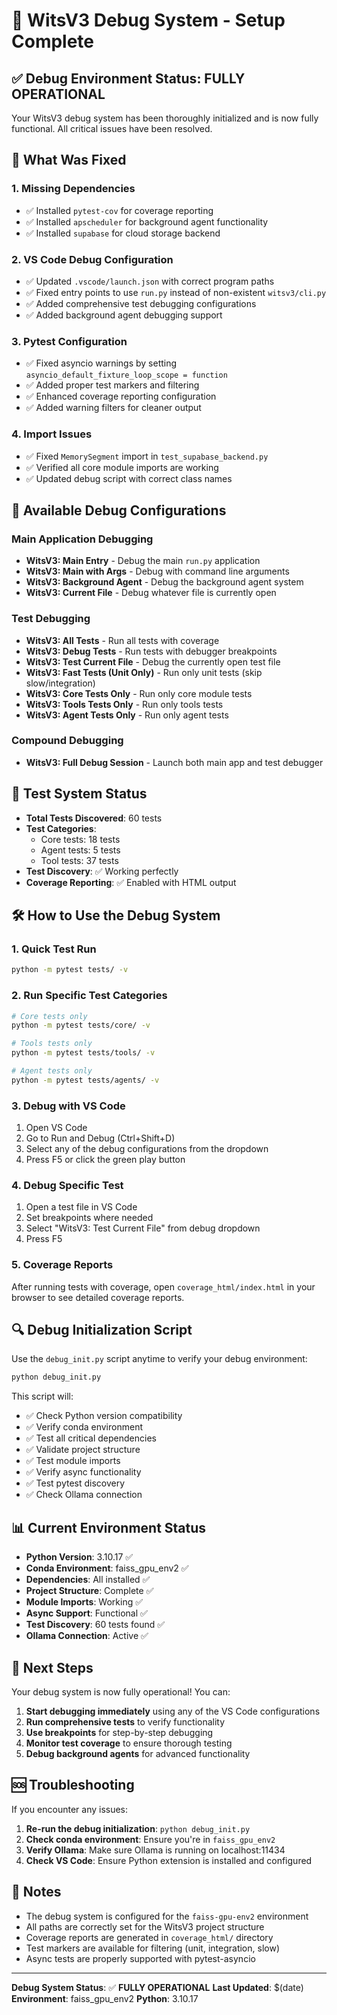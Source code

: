 # 🔧 WitsV3 Debug System - Setup Complete

## ✅ Debug Environment Status: FULLY OPERATIONAL

Your WitsV3 debug system has been thoroughly initialized and is now fully functional. All critical issues have been resolved.

## 🚀 What Was Fixed

### 1. **Missing Dependencies**

- ✅ Installed `pytest-cov` for coverage reporting
- ✅ Installed `apscheduler` for background agent functionality
- ✅ Installed `supabase` for cloud storage backend

### 2. **VS Code Debug Configuration**

- ✅ Updated `.vscode/launch.json` with correct program paths
- ✅ Fixed entry points to use `run.py` instead of non-existent `witsv3/cli.py`
- ✅ Added comprehensive test debugging configurations
- ✅ Added background agent debugging support

### 3. **Pytest Configuration**

- ✅ Fixed asyncio warnings by setting `asyncio_default_fixture_loop_scope = function`
- ✅ Added proper test markers and filtering
- ✅ Enhanced coverage reporting configuration
- ✅ Added warning filters for cleaner output

### 4. **Import Issues**

- ✅ Fixed `MemorySegment` import in `test_supabase_backend.py`
- ✅ Verified all core module imports are working
- ✅ Updated debug script with correct class names

## 🎯 Available Debug Configurations

### Main Application Debugging

- **WitsV3: Main Entry** - Debug the main `run.py` application
- **WitsV3: Main with Args** - Debug with command line arguments
- **WitsV3: Background Agent** - Debug the background agent system
- **WitsV3: Current File** - Debug whatever file is currently open

### Test Debugging

- **WitsV3: All Tests** - Run all tests with coverage
- **WitsV3: Debug Tests** - Run tests with debugger breakpoints
- **WitsV3: Test Current File** - Debug the currently open test file
- **WitsV3: Fast Tests (Unit Only)** - Run only unit tests (skip slow/integration)
- **WitsV3: Core Tests Only** - Run only core module tests
- **WitsV3: Tools Tests Only** - Run only tools tests
- **WitsV3: Agent Tests Only** - Run only agent tests

### Compound Debugging

- **WitsV3: Full Debug Session** - Launch both main app and test debugger

## 🧪 Test System Status

- **Total Tests Discovered**: 60 tests
- **Test Categories**:
  - Core tests: 18 tests
  - Agent tests: 5 tests
  - Tool tests: 37 tests
- **Test Discovery**: ✅ Working perfectly
- **Coverage Reporting**: ✅ Enabled with HTML output

## 🛠️ How to Use the Debug System

### 1. **Quick Test Run**

```bash
python -m pytest tests/ -v
```

### 2. **Run Specific Test Categories**

```bash
# Core tests only
python -m pytest tests/core/ -v

# Tools tests only
python -m pytest tests/tools/ -v

# Agent tests only
python -m pytest tests/agents/ -v
```

### 3. **Debug with VS Code**

1. Open VS Code
2. Go to Run and Debug (Ctrl+Shift+D)
3. Select any of the debug configurations from the dropdown
4. Press F5 or click the green play button

### 4. **Debug Specific Test**

1. Open a test file in VS Code
2. Set breakpoints where needed
3. Select "WitsV3: Test Current File" from debug dropdown
4. Press F5

### 5. **Coverage Reports**

After running tests with coverage, open `coverage_html/index.html` in your browser to see detailed coverage reports.

## 🔍 Debug Initialization Script

Use the `debug_init.py` script anytime to verify your debug environment:

```bash
python debug_init.py
```

This script will:

- ✅ Check Python version compatibility
- ✅ Verify conda environment
- ✅ Test all critical dependencies
- ✅ Validate project structure
- ✅ Test module imports
- ✅ Verify async functionality
- ✅ Test pytest discovery
- ✅ Check Ollama connection

## 📊 Current Environment Status

- **Python Version**: 3.10.17 ✅
- **Conda Environment**: faiss_gpu_env2 ✅
- **Dependencies**: All installed ✅
- **Project Structure**: Complete ✅
- **Module Imports**: Working ✅
- **Async Support**: Functional ✅
- **Test Discovery**: 60 tests found ✅
- **Ollama Connection**: Active ✅

## 🎉 Next Steps

Your debug system is now fully operational! You can:

1. **Start debugging immediately** using any of the VS Code configurations
2. **Run comprehensive tests** to verify functionality
3. **Use breakpoints** for step-by-step debugging
4. **Monitor test coverage** to ensure thorough testing
5. **Debug background agents** for advanced functionality

## 🆘 Troubleshooting

If you encounter any issues:

1. **Re-run the debug initialization**: `python debug_init.py`
2. **Check conda environment**: Ensure you're in `faiss_gpu_env2`
3. **Verify Ollama**: Make sure Ollama is running on localhost:11434
4. **Check VS Code**: Ensure Python extension is installed and configured

## 📝 Notes

- The debug system is configured for the `faiss-gpu-env2` environment
- All paths are correctly set for the WitsV3 project structure
- Coverage reports are generated in `coverage_html/` directory
- Test markers are available for filtering (unit, integration, slow)
- Async tests are properly supported with pytest-asyncio

---

**Debug System Status**: ✅ **FULLY OPERATIONAL**
**Last Updated**: $(date)
**Environment**: faiss_gpu_env2
**Python**: 3.10.17
